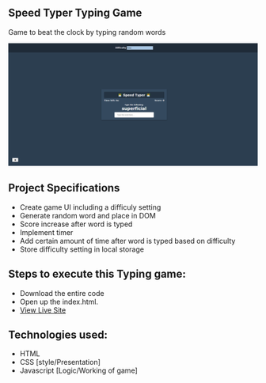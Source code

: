 ## Speed Typer Typing Game

Game to beat the clock by typing random words

![title-pic](typingimage.png)

 ## Project Specifications

- Create game UI including a difficuly setting
- Generate random word and place in DOM
- Score increase after word is typed
- Implement timer
- Add certain amount of time after word is typed based on difficulty
- Store difficulty setting in local storage
 
## Steps to execute this Typing game:
- Download the entire code 
- Open up the index.html.
- [View Live Site](https://anthonys1760.github.io/Simple-Calculator/)

## Technologies used: 
- HTML
- CSS [style/Presentation]
- Javascript [Logic/Working of game]



